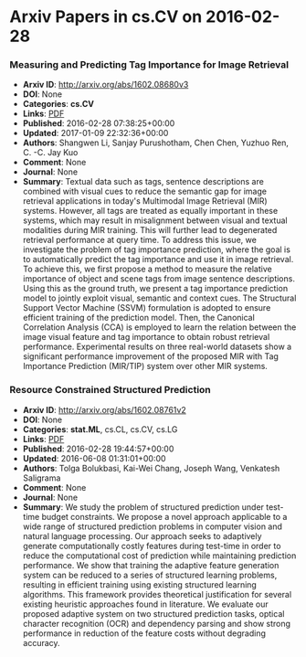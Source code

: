# Arxiv Papers in cs.CV on 2016-02-28
### Measuring and Predicting Tag Importance for Image Retrieval
- **Arxiv ID**: http://arxiv.org/abs/1602.08680v3
- **DOI**: None
- **Categories**: **cs.CV**
- **Links**: [PDF](http://arxiv.org/pdf/1602.08680v3)
- **Published**: 2016-02-28 07:38:25+00:00
- **Updated**: 2017-01-09 22:32:36+00:00
- **Authors**: Shangwen Li, Sanjay Purushotham, Chen Chen, Yuzhuo Ren, C. -C. Jay Kuo
- **Comment**: None
- **Journal**: None
- **Summary**: Textual data such as tags, sentence descriptions are combined with visual cues to reduce the semantic gap for image retrieval applications in today's Multimodal Image Retrieval (MIR) systems. However, all tags are treated as equally important in these systems, which may result in misalignment between visual and textual modalities during MIR training. This will further lead to degenerated retrieval performance at query time. To address this issue, we investigate the problem of tag importance prediction, where the goal is to automatically predict the tag importance and use it in image retrieval. To achieve this, we first propose a method to measure the relative importance of object and scene tags from image sentence descriptions. Using this as the ground truth, we present a tag importance prediction model to jointly exploit visual, semantic and context cues. The Structural Support Vector Machine (SSVM) formulation is adopted to ensure efficient training of the prediction model. Then, the Canonical Correlation Analysis (CCA) is employed to learn the relation between the image visual feature and tag importance to obtain robust retrieval performance. Experimental results on three real-world datasets show a significant performance improvement of the proposed MIR with Tag Importance Prediction (MIR/TIP) system over other MIR systems.



### Resource Constrained Structured Prediction
- **Arxiv ID**: http://arxiv.org/abs/1602.08761v2
- **DOI**: None
- **Categories**: **stat.ML**, cs.CL, cs.CV, cs.LG
- **Links**: [PDF](http://arxiv.org/pdf/1602.08761v2)
- **Published**: 2016-02-28 19:44:57+00:00
- **Updated**: 2016-06-08 01:31:01+00:00
- **Authors**: Tolga Bolukbasi, Kai-Wei Chang, Joseph Wang, Venkatesh Saligrama
- **Comment**: None
- **Journal**: None
- **Summary**: We study the problem of structured prediction under test-time budget constraints. We propose a novel approach applicable to a wide range of structured prediction problems in computer vision and natural language processing. Our approach seeks to adaptively generate computationally costly features during test-time in order to reduce the computational cost of prediction while maintaining prediction performance. We show that training the adaptive feature generation system can be reduced to a series of structured learning problems, resulting in efficient training using existing structured learning algorithms. This framework provides theoretical justification for several existing heuristic approaches found in literature. We evaluate our proposed adaptive system on two structured prediction tasks, optical character recognition (OCR) and dependency parsing and show strong performance in reduction of the feature costs without degrading accuracy.



